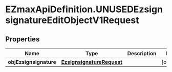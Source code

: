 # EZmaxApiDefinition.UNUSEDEzsignsignatureEditObjectV1Request

## Properties

Name | Type | Description | Notes
------------ | ------------- | ------------- | -------------
**objEzsignsignature** | [**EzsignsignatureRequest**](EzsignsignatureRequest.md) |  | [optional] 


